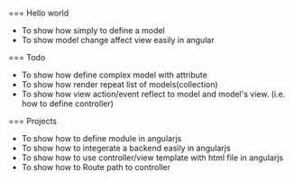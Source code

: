 

===  Hello world

  -  To show how simply to define a model
  -  To show model change affect view easily in angular
    
=== Todo

  - To show how define complex model with attribute
  - To show how render repeat list of models(collection)
  - To show how view action/event reflect to model and model's view. (i.e. how to define controller)

=== Projects

  - To show how to define module in angularjs
  - To show how to integerate a backend easily in angularjs
  - To show how to use controller/view template with html file in angularjs
  - To show how to Route path to controller
     
            
       
